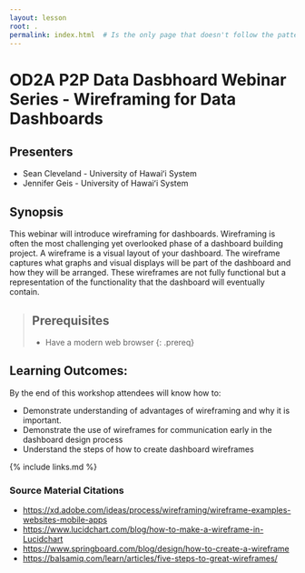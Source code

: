 ```yaml
---
layout: lesson
root: .  
permalink: index.html  # Is the only page that doesn't follow the pattern /:path/index.html
---
```


# OD2A P2P Data Dasbhoard Webinar Series - Wireframing for Data Dashboards

## Presenters

* Sean Cleveland - University of Hawaiʻi System
* Jennifer Geis - University of Hawaiʻi System


## Synopsis
This webinar will introduce wireframing for dashboards. Wireframing is often the most challenging yet overlooked phase of a dashboard building project. A wireframe is a visual layout of your dashboard. The wireframe captures what graphs and visual displays will be part of the dashboard and how they will be arranged. These wireframes are not fully functional but a representation of the functionality that the dashboard will eventually contain.

> ## Prerequisites
> 
> * Have a modern web browser
{: .prereq}

## Learning Outcomes:
By the end of this workshop attendees will know how to:
* Demonstrate understanding of advantages of wireframing and why it is important.
* Demonstrate the use of wireframes for communication early in the dashboard design process
* Understand the steps of how to create dashboard wireframes

{% include links.md %}

### Source Material Citations

* https://xd.adobe.com/ideas/process/wireframing/wireframe-examples-websites-mobile-apps
* https://www.lucidchart.com/blog/how-to-make-a-wireframe-in-Lucidchart
* https://www.springboard.com/blog/design/how-to-create-a-wireframe
* https://balsamiq.com/learn/articles/five-steps-to-great-wireframes/
